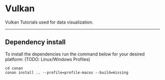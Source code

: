 # Vulkan

Vulkan Tutorials used for data visualization.

----------

## Dependency install

To install the dependencies run the command below for your desired platform: (TODO: Linux/Windows Profiles)

```console
cd conan
conan install .. --profile=profile-macos --build=missing
```
